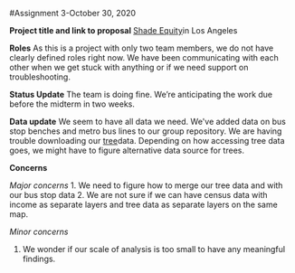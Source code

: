 #Assignment 3-October 30, 2020

**Project title and link to proposal**
[Shade Equity](https://jupyter.idre.ucla.edu/user/samibhusal@ucla.edu/edit/Sami-Isabel-Project/Group%20Assignments/Project_Proposal.md)in Los Angeles

**Roles**
  As this is a project with only two team members, we do not have clearly defined roles right now. We have been communicating with each other when we get stuck with  anything or if we need support on troubleshooting. 

**Status Update**
  The team is doing fine. We’re anticipating the work due before the midterm in two weeks.

**Data update**
  We seem to have all data we need. We've added data on bus stop benches and metro bus lines to our group repository.
  We are having trouble downloading our [tree](https://geohub.lacity.org/datasets/trees-bureau-of-street-services)data.
  Depending on how accessing tree data goes, we might have to figure alternative data source for trees.

**Concerns**
  
  *Major concerns*
    1. We need to figure how to merge our tree data and with our bus stop data
    2. We are not sure if we can have census data with income as separate layers and tree data as separate layers on the same map.
  
  *Minor concerns*
  1. We wonder if our scale of analysis is too small to have any meaningful findings.
